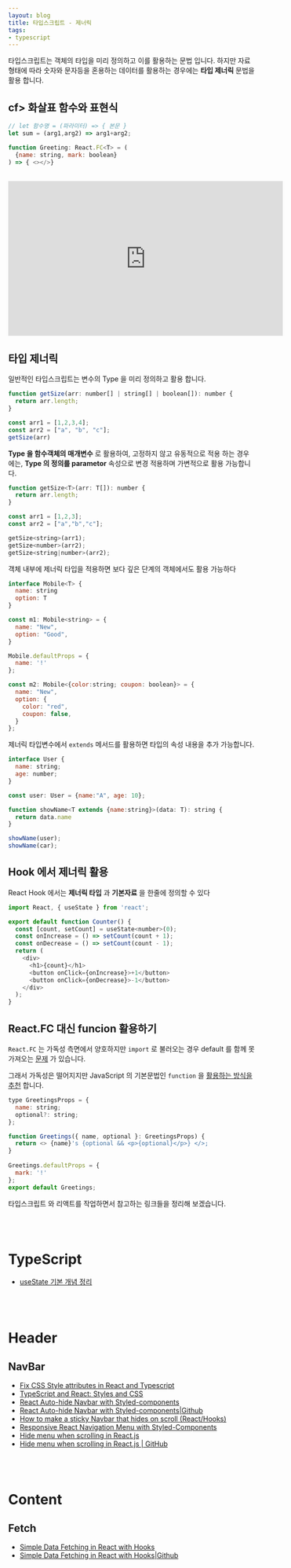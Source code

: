 ```yaml
---
layout: blog
title: 타입스크립트 - 제너릭
tags:
- typescript
---
```


타입스크립트는 객체의 타입을 미리 정의하고 이를 활용하는 문법 입니다. 하지만 자료형태에 따라 숫자와 문자등을 혼용하는 데이터를 활용하는 경우에는 **타입 제너릭** 문법을 활용 합니다.

## cf> 화살표 함수와 표현식

```javascript
// let 함수명 = (파라미터) => { 본문 }
let sum = (arg1,arg2) => arg1+arg2;

function Greeting: React.FC<T> = (
  {name: string, mark: boolean}
) => { <></>}
```

<br>

<iframe width="560" height="315" src="https://www.youtube.com/embed/pReXmUBjU3E" title="YouTube video player" frameborder="0" allow="accelerometer; autoplay; clipboard-write; encrypted-media; gyroscope; picture-in-picture" allowfullscreen></iframe>

## 타입 제너릭

일반적인 타입스크립트는 변수의 Type 을 미리 정의하고 활용 합니다.

```javascript
function getSize(arr: number[] | string[] | boolean[]): number {
  return arr.length;
}

const arr1 = [1,2,3,4];
const arr2 = ["a", "b", "c"];
getSize(arr)
```

**Type 을 함수객체의 매개변수** 로 활용하여, 고정하지 않고 유동적으로 적용 하는 경우에는, **Type 의 정의를 parametor** 속성으로 변경 적용하며 가변적으로 활용 가능합니다.

```javascript
function getSize<T>(arr: T[]): number {
  return arr.length;
}

const arr1 = [1,2,3];
const arr2 = ["a","b","c"];

getSize<string>(arr1);
getSize<number>(arr2);
getSize<string|number>(arr2);
```

객체 내부에 제너릭 타입을 적용하면 보다 깊은 단계의 객체에서도 활용 가능하다

```javascript
interface Mobile<T> {
  name: string
  option: T
}

const m1: Mobile<string> = {
  name: "New",
  option: "Good",
}

Mobile.defaultProps = {
  name: '!'
};

const m2: Mobile<{color:string; coupon: boolean}> = {
  name: "New",
  option: {
    color: "red",
    coupon: false,
  }
};
```

제너릭 타입변수에서 `extends` 메서드를 활용하면 타입의 속성 내용을 추가 가능합니다.

```javascript
interface User {
  name: string;
  age: number;
}

const user: User = {name:"A", age: 10};

function showName<T extends {name:string}>(data: T): string {
  return data.name
}

showName(user);
showName(car);
```

## Hook 에서 제너릭 활용

React Hook 에서는 **제너릭 타입** 과 **기본자료** 을 한줄에 정의할 수 있다

```javascript
import React, { useState } from 'react';

export default function Counter() {
  const [count, setCount] = useState<number>(0);
  const onIncrease = () => setCount(count + 1);
  const onDecrease = () => setCount(count - 1);
  return (
    <div>
      <h1>{count}</h1>
      <button onClick={onIncrease}>+1</button>
      <button onClick={onDecrease}>-1</button>
    </div>
  );
}
```

## React.FC 대신 funcion 활용하기

`React.FC` 는 가독성 측면에서 양호하지만 `import` 로 불러오는 경우 default 를 함께 못가져오는 [문제](https://medium.com/@martin_hotell/10-typescript-pro-tips-patterns-with-or-without-react-5799488d6680#78b9) 가 있습니다. 

그래서 가독성은 떨어지지만 JavaScript 의 기본문법인 `function` 을 [활용하는 방식을 추천](https://react.vlpt.us/using-typescript/02-ts-react-basic.html) 합니다.

```javascript
type GreetingsProps = {
  name: string;
  optional?: string;
};

function Greetings({ name, optional }: GreetingsProps) {
  return <> {name}'s {optional && <p>{optional}</p>} </>;
}
 
Greetings.defaultProps = {
  mark: '!'
};
export default Greetings;
```


타입스크립트 와 리액트를 작업하면서 참고하는 링크들을 정리해 보겠습니다.

<br></br>

# TypeScript
- [useState 기본 개념 정리](https://velog.io/@scy0334/201103React-Hooks-%EC%A0%95%EB%A6%AC)

<br></br>

# Header

## NavBar
- [Fix CSS Style attributes in React and Typescript](https://chaseadams.io/posts/typescript-var-cssproperties/)
- [TypeScript and React: Styles and CSS](https://fettblog.eu/typescript-react/styles/)
- [React Auto-hide Navbar with Styled-components](https://medium.com/@glweems/react-auto-hide-on-scroll-navbar-617a6749a96)
- [React Auto-hide Navbar with Styled-components|Github](https://github.com/glweems/react-peekaboo-navbar)
- [How to make a sticky Navbar that hides on scroll (React/Hooks)](https://www.devtwins.com/blog/sticky-navbar-hides-scroll)
- [Responsive React Navigation Menu with Styled-Components](https://dev.to/hyggedev/how-to-build-a-responsive-react-navigation-menu-with-styled-components-3682)
- [Hide menu when scrolling in React.js](https://dev.to/guimg/hide-menu-when-scrolling-in-reactjs-47bj)
- [Hide menu when scrolling in React.js | GitHub](https://github.com/Dineshkarki24/Hide-menu-when-scrolling/blob/master/src/Navbar.js)

<br></br>

# Content

## Fetch
- [Simple Data Fetching in React with Hooks](https://medium.com/geekculture/simple-data-fetching-in-react-with-the-fetch-api-and-axios-with-hooks-useeffect-and-usestate-85d6bd7357c2)
- [Simple Data Fetching in React with Hooks|Github](https://github.com/kirti/react-data-fetching-axios-fetchapi/blob/main/src/PostsWithAxios.js)